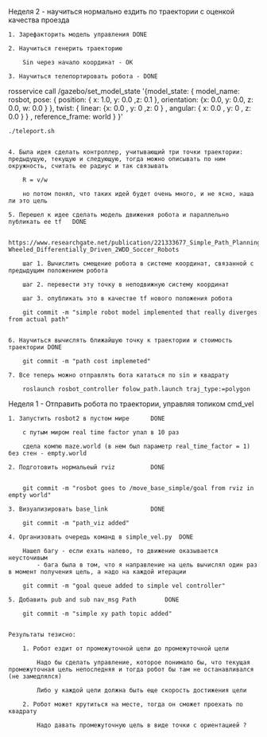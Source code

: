 
Неделя 2 - научиться нормально ездить по траектории с оценкой качества проезда

    1. Зарефакторить модель управления DONE

    2. Научиться генерить траекторию 

        Sin через начало координат - OK

    3. Научиться телепортировать робота - DONE

rosservice call /gazebo/set_model_state '{model_state: { model_name: rosbot, pose: { position: { x: 1.0, y: 0.0 ,z: 0.1 }, orientation: {x: 0.0, y: 0.0, z: 0.0, w: 0.0 } }, twist: { linear: {x: 0.0 , y: 0 ,z: 0 } , angular: { x: 0.0 , y: 0 , z: 0.0 } } , reference_frame: world } }'   

    ./teleport.sh


    4. Была идея сделать контроллер, учитывающий три точки траектории: предыдущую, текущую и следующую, тогда можно описывать по ним окружность, считать ее радиус и так связывать

        R = v/w 

        но потом понял, что таких идей будет очень много, и не ясно, наша ли это цель

    5. Перешел к идее сделать модель движения робота и параллельно публикать ее tf   DONE

        https://www.researchgate.net/publication/221333677_Simple_Path_Planning_Algorithm_for_Two-Wheeled_Differentially_Driven_2WDD_Soccer_Robots

        шаг 1. Вычислить смещение робота в системе координат, связанной с предыдущим положением робота

        шаг 2. перевести эту точку в неподвижную систему координат

        шаг 3. опубликать это в качестве tf нового положения робота 

        git commit -m "simple robot model implemented that really diverges from actual path" 


    6. Научиться вычислять ближайшую точку к траектории и стоимость траектории DONE

        git commit -m "path cost implemeted"

    7. Все теперь можно отправлять бота кататься по sin и квадрату

        roslaunch rosbot_controller folow_path.launch traj_type:=polygon



Неделя 1  - Отправить робота по траектории, управляя топиком cmd_vel


    1. Запустить rosbot2 в пустом мире      DONE
    
        с путым миром real time factor упал в 10 раз

        сдела компю maze.world (в нем был параметр real_time_factor = 1) без стен - empty.world
    
    2. Подготовить нормальеый rviz          DONE 
    

        git commit -m "rosbot goes to /move_base_simple/goal from rviz in empty world"
    
    3. Визуализировать base_link            DONE

        git commit -m "path_viz added"

    4. Организовать очередь команд в simple_vel.py  DONE  

        Нашел багу - если ехать налево, то движение оказывается неусточивым
            - бага была в том, что я направление на цель вычислял один раз в момент получения цель, а надо на каждой итерации 

        git commit -m "goal queue added to simple vel controller"

    5. Добавить pub and sub nav_msg Path        DONE

        git commit -m "simple xy path topic added"


    Результаты тезисно:
        
        1. Робот ездит от промежуточной цели до промежуточной цели

            Надо бы сделать управление, которое понимало бы, что текущая промежуточная цель непоследняя и тогда робот бы там не останавливался (не замедлялся) 

            Либо у каждой цели должна быть еще скорость достижения цели

        2. Робот может крутиться на месте, тогда он сможет проехать по квадрату

            Надо давать промежуточную цель в виде точки с ориентацией ?

